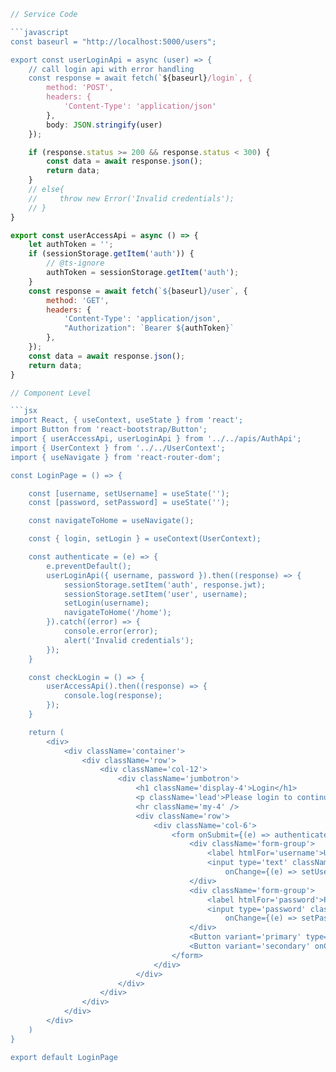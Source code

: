 
```javascript
// Service Code

```javascript
const baseurl = "http://localhost:5000/users";

export const userLoginApi = async (user) => {
    // call login api with error handling
    const response = await fetch(`${baseurl}/login`, {
        method: 'POST',
        headers: {
            'Content-Type': 'application/json'
        },
        body: JSON.stringify(user)
    });

    if (response.status >= 200 && response.status < 300) {
        const data = await response.json();
        return data;
    }
    // else{
    //     throw new Error('Invalid credentials');
    // }
}

export const userAccessApi = async () => {
    let authToken = '';
    if (sessionStorage.getItem('auth')) {
        // @ts-ignore
        authToken = sessionStorage.getItem('auth');
    }
    const response = await fetch(`${baseurl}/user`, {
        method: 'GET',
        headers: {
            'Content-Type': 'application/json',
            "Authorization": `Bearer ${authToken}`
        },
    });
    const data = await response.json();
    return data;
}

// Component Level

```jsx
import React, { useContext, useState } from 'react';
import Button from 'react-bootstrap/Button';
import { userAccessApi, userLoginApi } from '../../apis/AuthApi';
import { UserContext } from '../../UserContext';
import { useNavigate } from 'react-router-dom';

const LoginPage = () => {

    const [username, setUsername] = useState('');
    const [password, setPassword] = useState('');

    const navigateToHome = useNavigate();

    const { login, setLogin } = useContext(UserContext);

    const authenticate = (e) => {
        e.preventDefault();
        userLoginApi({ username, password }).then((response) => {
            sessionStorage.setItem('auth', response.jwt);
            sessionStorage.setItem('user', username);
            setLogin(username);
            navigateToHome('/home');
        }).catch((error) => {
            console.error(error);
            alert('Invalid credentials');
        });
    }

    const checkLogin = () => {
        userAccessApi().then((response) => {
            console.log(response);
        });
    }

    return (
        <div>
            <div className='container'>
                <div className='row'>
                    <div className='col-12'>
                        <div className='jumbotron'>
                            <h1 className='display-4'>Login</h1>
                            <p className='lead'>Please login to continue.</p>
                            <hr className='my-4' />
                            <div className='row'>
                                <div className='col-6'>
                                    <form onSubmit={(e) => authenticate(e)}>
                                        <div className='form-group'>
                                            <label htmlFor='username'>Username</label>
                                            <input type='text' className='form-control' id='username' placeholder='Enter username'
                                                onChange={(e) => setUsername(e.target.value)} />
                                        </div>
                                        <div className='form-group'>
                                            <label htmlFor='password'>Password</label>
                                            <input type='password' className='form-control' id='password' placeholder='Enter password'
                                                onChange={(e) => setPassword(e.target.value)} />
                                        </div>
                                        <Button variant='primary' type='submit'>Login</Button>
                                        <Button variant='secondary' onClick={checkLogin} >Test Login</Button>
                                    </form>
                                </div>
                            </div>
                        </div>
                    </div>
                </div>
            </div>
        </div>
    )
}

export default LoginPage
```
